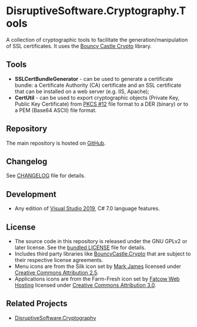 # DisruptiveSoftware.Cryptography.Tools

A collection of cryptographic tools to facilitate the generation/manipulation of SSL certificates. It uses the [Bouncy Castle Crypto](https://bouncycastle.org/csharp/index.html) library.

## Tools
* __SSLCertBundleGenerator__ - can be used to generate a certificate bundle: a Certificate Authority (CA) certificate and an SSL certificate that can be installed on a web server (e.g. IIS, Apache);
* __CertUtil__ - can be used to export cryptographic objects (Private Key, Public Key Certificate) from [PKCS #12](https://en.wikipedia.org/wiki/PKCS_12) file format to a DER (binary) or to a PEM (Base64 ASCII) file format.

## Repository

The main repository is hosted on [GitHub](https://github.com/cristianst85/DisruptiveSoftware.Cryptography.Tools).

## Changelog

See [CHANGELOG](https://github.com/cristianst85/DisruptiveSoftware.Cryptography.Tools/blob/master/CHANGELOG.md) file for details.

## Development

* Any edition of [Visual Studio 2019](https://visualstudio.microsoft.com/vs/), C# 7.0 language features.

## License

* The source code in this repository is released under the GNU GPLv2 or later license. See the [bundled LICENSE](https://github.com/cristianst85/DisruptiveSoftware.Cryptography.Tools/blob/master/LICENSE) file for details.
* Includes third party libraries like [BouncyCastle.Crypto](https://www.bouncycastle.org/csharp/) that are subject to their respective license agreements.
* Menu icons are from the Silk icon set by [Mark James](http://www.famfamfam.com/lab/icons/silk/) licensed under [Creative Commons Attribution 2.5](http://creativecommons.org/licenses/by/2.5/).
* Applications icons are from the Farm-Fresh icon set by [Fatcow Web Hosting](https://www.fatcow.com/free-icons) licensed under [Creative Commons Attribution 3.0](https://creativecommons.org/licenses/by/3.0/).

## Related Projects
 
* [DisruptiveSoftware.Cryptography](https://github.com/cristianst85/DisruptiveSoftware.Cryptography)
